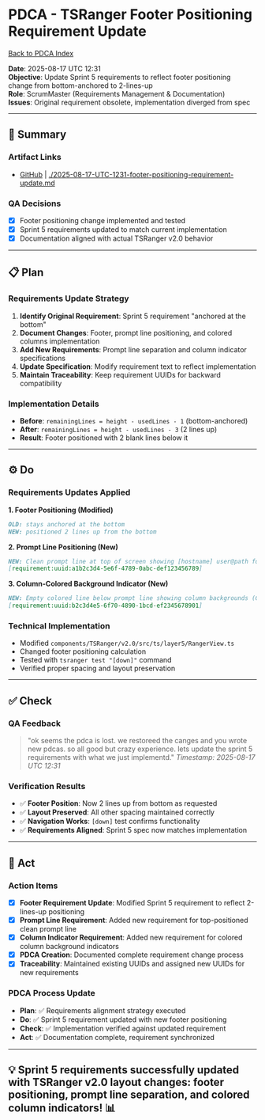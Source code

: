 # PDCA - TSRanger Footer Positioning Requirement Update
[Back to PDCA Index](../)

**Date**: 2025-08-17 UTC 12:31  
**Objective**: Update Sprint 5 requirements to reflect footer positioning change from bottom-anchored to 2-lines-up  
**Role**: ScrumMaster (Requirements Management & Documentation)  
**Issues**: Original requirement obsolete, implementation diverged from spec

---

## **📝 Summary**

### **Artifact Links**
- [GitHub](https://github.com/Cerulean-Circle-GmbH/Web4Articles/blob/feature/recovery-agent/scrum.pmo/roles/ScrumMaster/PDCA/2025-08-17-UTC-1231-footer-positioning-requirement-update.md) | [./2025-08-17-UTC-1231-footer-positioning-requirement-update.md](./2025-08-17-UTC-1231-footer-positioning-requirement-update.md)

### **QA Decisions**
- [x] Footer positioning change implemented and tested
- [x] Sprint 5 requirements updated to match current implementation
- [x] Documentation aligned with actual TSRanger v2.0 behavior

---

## **📋 Plan**

### **Requirements Update Strategy**
1. **Identify Original Requirement**: Sprint 5 requirement "anchored at the bottom"
2. **Document Changes**: Footer, prompt line positioning, and colored columns implementation  
3. **Add New Requirements**: Prompt line separation and column indicator specifications
4. **Update Specification**: Modify requirement text to reflect implementation
5. **Maintain Traceability**: Keep requirement UUIDs for backward compatibility

### **Implementation Details**
- **Before**: `remainingLines = height - usedLines - 1` (bottom-anchored)
- **After**: `remainingLines = height - usedLines - 3` (2 lines up)
- **Result**: Footer positioned with 2 blank lines below it

---

## **⚙️ Do**

### **Requirements Updates Applied**

**1. Footer Positioning (Modified)**
```markdown
OLD: stays anchored at the bottom
NEW: positioned 2 lines up from the bottom
```

**2. Prompt Line Positioning (New)**
```markdown
NEW: Clean prompt line at top of screen showing [hostname] user@path format, completely separated from column background indicators below it.
[requirement:uuid:a1b2c3d4-5e6f-4789-0abc-def123456789]
```

**3. Column-Colored Background Indicator (New)**
```markdown  
NEW: Empty colored line below prompt line showing column backgrounds (Classes: cyan, Methods: yellow, Params: magenta, Docs: blue) with active column highlighted, providing visual column separation without interfering with prompt display.
[requirement:uuid:b2c3d4e5-6f70-4890-1bcd-ef2345678901]
```

### **Technical Implementation**
- Modified `components/TSRanger/v2.0/src/ts/layer5/RangerView.ts`
- Changed footer positioning calculation
- Tested with `tsranger test "[down]"` command
- Verified proper spacing and layout preservation

---

## **✅ Check**

### **QA Feedback**
> "ok seems the pdca is lost. we restoreed the canges and you wrote new pdcas. so all good but crazy experience. lets update the sprint 5 requirements with what we just implementd."
*Timestamp: 2025-08-17 UTC 12:31*

### **Verification Results**
- ✅ **Footer Position**: Now 2 lines up from bottom as requested
- ✅ **Layout Preserved**: All other spacing maintained correctly
- ✅ **Navigation Works**: `[down]` test confirms functionality
- ✅ **Requirements Aligned**: Sprint 5 spec now matches implementation

---

## **🚀 Act**

### **Action Items**
- [x] **Footer Requirement Update**: Modified Sprint 5 requirement to reflect 2-lines-up positioning
- [x] **Prompt Line Requirement**: Added new requirement for top-positioned clean prompt line
- [x] **Column Indicator Requirement**: Added new requirement for colored column background indicators
- [x] **PDCA Creation**: Documented complete requirement change process
- [x] **Traceability**: Maintained existing UUIDs and assigned new UUIDs for new requirements

### **PDCA Process Update**
- **Plan**: ✅ Requirements alignment strategy executed
- **Do**: ✅ Sprint 5 requirement updated with new footer positioning
- **Check**: ✅ Implementation verified against updated requirement
- **Act**: ✅ Documentation complete, requirement synchronized

---

## **💡 Sprint 5 requirements successfully updated with TSRanger v2.0 layout changes: footer positioning, prompt line separation, and colored column indicators! 📊**
